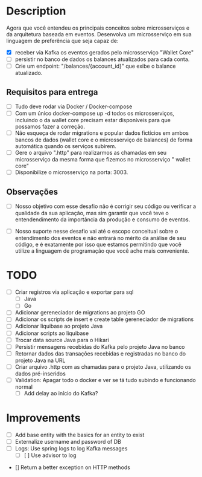 # Description

Agora que você entendeu os principais conceitos sobre microsserviços e da arquitetura baseada em eventos.
Desenvolva um microsserviço em sua linguagem de preferência que seja capaz de:

- [x] receber via Kafka os eventos gerados pelo microsserviço "Wallet Core"
- [ ] persistir no banco de dados os balances atualizados para cada conta.
- [ ] Crie um endpoint: "/balances/{account_id}" que exibe o balance atualizado.

## Requisitos para entrega

- [ ] Tudo deve rodar via Docker / Docker-compose
- [ ] Com um único docker-compose up -d todos os microsserviços, incluindo o da wallet core precisam estar disponíveis
  para
  que possamos fazer a correção.
- [ ] Não esqueça de rodar migrations e popular dados fictícios em ambos bancos de dados (wallet core e o microsserviço
  de
  balances) de forma automática quando os serviços subirem.
- [ ] Gere o arquivo ".http" para realizarmos as chamadas em seu microsserviço da mesma forma que fizemos no
  microsserviço "
  wallet core"
- [ ] Disponibilize o microsserviço na porta: 3003.

## Observações

- [ ] Nosso objetivo com esse desafio não é corrigir seu código ou verificar a qualidade da sua aplicação, mas sim
  garantir
  que você teve o entendendimento da importância da produção e consumo de eventos.

- [ ] Nosso suporte nesse desafio vai até o escopo conceitual sobre o entendimento dos eventos e não entrará no mérito
  da
  análise de seu código, e é exatamente por isso que estamos permitindo que você utilize a linguagem de programação que
  você ache mais conveniente.

# TODO

- [ ] Criar registros via aplicação e exportar para sql
    - [ ] Java
    - [ ] Go
- [ ] Adicionar gereneciador de migrations ao projeto GO
- [ ] Adicionar os scripts de insert e create table gereneciador de migrations
- [ ] Adicionar liquibase ao projeto Java
- [ ] Adicionar scripts ao liquibase
- [ ] Trocar data source Java para o Hikari
- [ ] Persistir mensagens recebidas do Kafka pelo projeto Java no banco
- [ ] Retornar dados das transações recebidas e registradas no banco do projeto Java na URL
- [ ] Criar arquivo .http com as chamadas para o projeto Java, utilizando os dados pré-inseridos
- [ ] Validation: Apagar todo o docker e ver se tá tudo subindo e funcionando normal
    - [ ] Add delay ao início do Kafka?

# Improvements

- [ ] Add base entity with the basics for an entity to exist
- [ ] Externalize username and password of DB
- [ ] Logs: Use spring logs to log Kafka messages
    - [ ] [ ] Use advisor to log
- [] Return a better exception on HTTP methods
